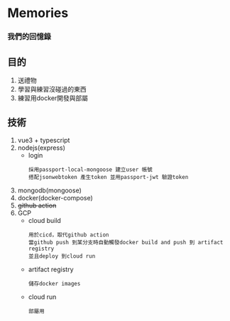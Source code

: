 # Memories

### 我們的回憶錄

## 目的
1. 送禮物
2. 學習與練習沒碰過的東西
3. 練習用docker開發與部屬
   
## 技術
1. vue3 + typescript
2. nodejs(express)
   * login
     ```
     採用passport-local-mongoose 建立user 帳號
     搭配jsonwebtoken 產生token 並用passport-jwt 驗證token
     ```
4. mongodb(mongoose)
5. docker(docker-compose)
6. <del>github action<del>
7. GCP
   * cloud build
        ```
        用於cicd，取代github action
        當github push 到某分支時自動觸發docker build and push 到 artifact registry
        並且deploy 到cloud run
        ```
   * artifact registry
        ```
        儲存docker images
        ```
   * cloud run 
        ```
        部屬用
        ```


